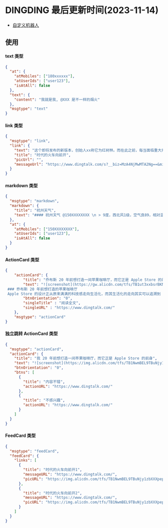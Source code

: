<!--
 * @Description: 钉钉机器人使用规范
 * @Author: panrui
 * @Date: 2023-04-25 08:57:17
 * @LastEditTime: 2023-05-19 09:07:43
 * @LastEditors: panrui
 * 不忘初心,不负梦想
-->

# DINGDING 最后更新时间(2023-11-14)

- [自定义机器人](https://open.dingtalk.com/document/robots/custom-robot-access)

## 使用

#### text 类型

```json
{
  "at": {
    "atMobiles": ["180xxxxxx"],
    "atUserIds": ["user123"],
    "isAtAll": false
  },
  "text": {
    "content": "我就是我, @XXX 是不一样的烟火"
  },
  "msgtype": "text"
}
```

#### link 类型

```json
{
  "msgtype": "link",
  "link": {
    "text": "这个即将发布的新版本，创始人xx称它为红树林。而在此之前，每当面临重大升级，产品经理们都会取一个应景的代号，这一次，为什么是红树林",
    "title": "时代的火车向前开",
    "picUrl": "",
    "messageUrl": "https://www.dingtalk.com/s?__biz=MzA4NjMwMTA2Ng==&mid=2650316842&idx=1&sn=60da3ea2b29f1dcc43a7c8e4a7c97a16&scene=2&srcid=09189AnRJEdIiWVaKltFzNTw&from=timeline&isappinstalled=0&key=&ascene=2&uin=&devicetype=android-23&version=26031933&nettype=WIFI"
  }
}
```

#### markdown 类型

```json
{
  "msgtype": "markdown",
  "markdown": {
    "title": "杭州天气",
    "text": "#### 杭州天气 @150XXXXXXXX \n > 9度，西北风1级，空气良89，相对温度73%\n > ![screenshot](https://img.alicdn.com/tfs/TB1NwmBEL9TBuNjy1zbXXXpepXa-2400-1218.png)\n > ###### 10点20分发布 [天气](https://www.dingtalk.com) \n"
  },
  "at": {
    "atMobiles": ["150XXXXXXXX"],
    "atUserIds": ["user123"],
    "isAtAll": false
  }
}
```

#### ActionCard 类型

```json
{
    "actionCard": {
        "title": "乔布斯 20 年前想打造一间苹果咖啡厅，而它正是 Apple Store 的前身",
        "text": "![screenshot](https://gw.alicdn.com/tfs/TB1ut3xxbsrBKNjSZFpXXcXhFXa-846-786.png)
 ### 乔布斯 20 年前想打造的苹果咖啡厅
 Apple Store 的设计正从原来满满的科技感走向生活化，而其生活化的走向其实可以追溯到 20 年前苹果一个建立咖啡馆的计划",
        "btnOrientation": "0",
        "singleTitle" : "阅读全文",
        "singleURL" : "https://www.dingtalk.com/"
    },
    "msgtype": "actionCard"
}
```

#### 独立跳转 ActionCard 类型

```json
{
  "msgtype": "actionCard",
  "actionCard": {
    "title": "我 20 年前想打造一间苹果咖啡厅，而它正是 Apple Store 的前身",
    "text": "![screenshot](https://img.alicdn.com/tfs/TB1NwmBEL9TBuNjy1zbXXXpepXa-2400-1218.png) \n\n #### 乔布斯 20 年前想打造的苹果咖啡厅 \n\n Apple Store 的设计正从原来满满的科技感走向生活化，而其生活化的走向其实可以追溯到 20 年前苹果一个建立咖啡馆的计划",
    "btnOrientation": "0",
    "btns": [
      {
        "title": "内容不错",
        "actionURL": "https://www.dingtalk.com/"
      },
      {
        "title": "不感兴趣",
        "actionURL": "https://www.dingtalk.com/"
      }
    ]
  }
}
```

#### FeedCard 类型

```json
{
  "msgtype": "feedCard",
  "feedCard": {
    "links": [
      {
        "title": "时代的火车向前开1",
        "messageURL": "https://www.dingtalk.com/",
        "picURL": "https://img.alicdn.com/tfs/TB1NwmBEL9TBuNjy1zbXXXpepXa-2400-1218.png"
      },
      {
        "title": "时代的火车向前开2",
        "messageURL": "https://www.dingtalk.com/",
        "picURL": "https://img.alicdn.com/tfs/TB1NwmBEL9TBuNjy1zbXXXpepXa-2400-1218.png"
      }
    ]
  }
}
```
